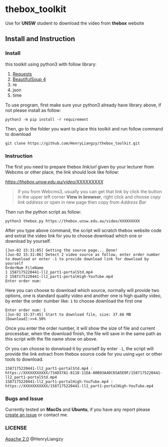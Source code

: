 # thebox_toolkit
Use for **UNSW** student to download the video from **thebox** website


## Install and Instruction
### Install
this toolkit using python3 with follow library:
1. [Requests](https://requests.readthedocs.io/)
2. [BeautifulSoup 4](https://beautifulsoup.readthedocs.io)
3. re
4. json
5. time

To use program, first make sure your python3 already have library above, if not please install as follow:

```
python3 -m pip install -r requirement
```

Then, go to the folder you want to place this toolkit and run follow command to download

```
git clone https://github.com/HenryLiangzy/thebox_toolkit.git
```

### Instruction
The first you need to prepare thebox *link/url* given by your lecturer from Webcms or other place, the link should look like follow:

*https://thebox.unsw.edu.au/video/XXXXXXXXX*

> if you from Webcms3, usually you can get that link by click the button in the upper left corner **View in browser**, right click and choose *copy link address* or open in new page then copy from *Address Bar*

Then run the python script as follow:
```
python3 thebox.py https://thebox.unsw.edu.au/video/XXXXXXXXX
```

After you type above command, the script will scratch thebox website code and extrat the video link for you to choose download which one or download by yourself.

```
[Jun-02 15:31:05] Getting the source page... Done!
[Jun-02 15:31:06] Detect 2 video source as follow, enter order number to download or enter -1 to provide download link for download by yourself
OrderNum FileName
1 1587175220441-ll2_part1-portalStd.mp4
2 1587175220441-ll2_part1-portalHigh-YouTube.mp4
Enter order num: 
```

Here you can choose to download which source, normally will provide two options, one is standard quality video and another one is high quality video, by enter the order number like: `1` to choose download the first one
```
Enter order num: 1
[Jun-02 15:37:45] Start to download file, size: 37.66 MB
[Download]:>>4.50% 
```
Once you enter the order number, it will show the size of file and current processbar, when the download finish, the file will save in the same path as this script with the file name show on above.

Or you can choose to donwload it by yourself by enter `-1`, the script will provide the link extract from thebox source code for you using `wget` or other tools to download.
```
1587175220441-ll2_part1-portalStd.mp4 :         https://XXXXXXXXXXX/734D37A1-8118-11EA-80B93A4DC65A5E0F/1587175220441-ll2_part1-portalStd.mp4
1587175220441-ll2_part1-portalHigh-YouTube.mp4 :         https://XXXXXXXXXXX/1587175220441-ll2_part1-portalHigh-YouTube.mp4
```

### Bugs and Issue
Currently tested on **MacOs** and **Ubuntu**, if you have any report please [create an issue](https://github.com/HenryLiangzy/thebox_toolkit/issues/new/choose) or contact me.


### LICENSE
[Apache 2.0](https://github.com/HenryLiangzy/thebox_toolkit/blob/master/LICENSE) @HenryLiangzy